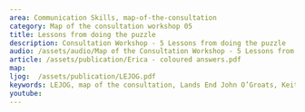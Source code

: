 ```yaml
---
area: Communication Skills, map-of-the-consultation
category: Map of the consultation workshop 05
title: Lessons from doing the puzzle
description: Consultation Workshop - 5 Lessons from doing the puzzle
audio: /assets/audio/Map of the Consultation Workshop - 5 Lessons from doing the puzzle - MQ.mp3
article: /assets/publication/Erica - coloured answers.pdf
map:
ljog:  /assets/publication/LEJOG.pdf
keywords: LEJOG, map of the consultation, Lands End John O’Groats, Keith Birrell
youtube: 
--- 
```

